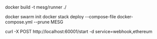 docker build -t mesg/runner ./

docker swarm init
docker stack deploy --compose-file docker-compose.yml --prune MESG

curl -X POST http://localhost:60001/start -d service=webhook,ethereum